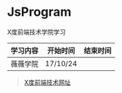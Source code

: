 # JsProgram

X度前端技术学院学习


| 学习内容|开始时间|结束时间|
|:-:|:-:|:-:|
|薇薇学院|17/10/24||



> [X度前端技术网址][ife]



















[ife]:http://ife.baidu.com/
